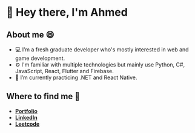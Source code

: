 # 👋 Hey there, I'm **Ahmed** 

## About me 😄
- 💻 I’m a fresh graduate developer who's mostly interested in web and game development.
- ⚙️ I'm familiar with multiple technologies but mainly use Python, C#, JavaScript, React, Flutter and Firebase. 
- 🌱 I’m currently practicing .NET and React Native.

## Where to find me 👀
- [**Portfolio**](https://ahmedkhalifadev.com/)
- [**LinkedIn**](https://www.linkedin.com/in/ak1o9/)
- [**Leetcode**](https://leetcode.com/AK1o9/) 

<!--
**AK1o9/AK1o9** is a ✨ _special_ ✨ repository because its `README.md` (this file) appears on your GitHub profile.

Here are some ideas to get you started:

- 🔭 I’m currently working on ...
- 🌱 I’m currently learning ...
- 👯 I’m looking to collaborate on ...
- 🤔 I’m looking for help with ...
- 💬 Ask me about ...
- 📫 How to reach me: ...
- 😄 Pronouns: ...
- ⚡ Fun fact: ...
-->

